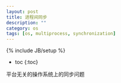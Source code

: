 ```yaml
---
layout: post
title: 进程间同步
description: ""
category: os
tags: [os, multiprocess, synchronization]
---
```

{% include JB/setup %}

* toc
{:toc}

平台无关的操作系统上的同步问题

